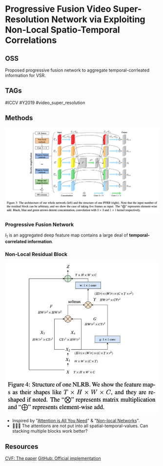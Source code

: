 # Progressive Fusion Video Super-Resolution Network via Exploiting Non-Local Spatio-Temporal Correlations

## OSS

Proposed progressive fusion network to aggregate temporal-corrleated information for VSR.

## TAGs

#ICCV #Y2019 #video_super_resolution

## Methods

![](./assets/fig_3.png)

### Progressive Fusion Network

$`I_1`$ is an aggregated deep feature map contains a large deal of **temporal-correlated information**.

### Non-Local Residual Block

![](./assets/fig_4.png)

- Inspired by "[Attention is All You Need](https://arxiv.org/abs/1706.03762)" & "[Non-local Networks](https://arxiv.org/abs/1711.07971)".
- 👨🏼‍🦲 The attentions are not put into all spatial-temporal-values. Can stacking multiple blocks work better?

## Resources

[CVF: The paper](https://openaccess.thecvf.com/content_ICCV_2019/papers/Yi_Progressive_Fusion_Video_Super-Resolution_Network_via_Exploiting_Non-Local_Spatio-Temporal_Correlations_ICCV_2019_paper.pdf)
[GitHub: Official implementation](https://github.com/psychopa4/PFNL)

